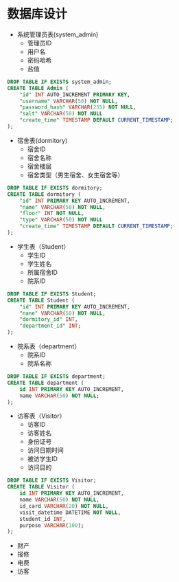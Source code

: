 # 数据库设计
- 系统管理员表(system_admin)
  - 管理员ID
  - 用户名
  - 密码哈希
  - 盐值
```sql
DROP TABLE IF EXISTS system_admin;
CREATE TABLE Admin (
    "id" INT AUTO_INCREMENT PRIMARY KEY,
    "username" VARCHAR(50) NOT NULL,
    "password_hash" VARCHAR(255) NOT NULL,
    "salt" VARCHAR(50) NOT NULL
    "create_time" TIMESTAMP DEFAULT CURRENT_TIMESTAMP;
);
```
- 宿舍表(dormitory)
  - 宿舍ID
  - 宿舍名称
  - 宿舍楼层
  - 宿舍类型（男生宿舍、女生宿舍等）
```sql
DROP TABLE IF EXISTS dormitory;
CREATE TABLE dormitory (
    "id" INT PRIMARY KEY AUTO_INCREMENT,
    "name" VARCHAR(50) NOT NULL,
    "floor" INT NOT NULL,
    "type" VARCHAR(50) NOT NULL
    "create_time" TIMESTAMP DEFAULT CURRENT_TIMESTAMP;
);
```
- 学生表（Student）
  - 学生ID
  - 学生姓名
  - 所属宿舍ID
  - 院系ID 
```sql
DROP TABLE IF EXISTS Student;
CREATE TABLE Student (
    "id" INT PRIMARY KEY AUTO_INCREMENT,
    "nane" VARCHAR(50) NOT NULL,
    "dormitory_id" INT,
    "department_id" INT;
);
```
- 院系表（department）
  - 院系ID
  - 院系名称
```sql
DROP TABLE IF EXISTS department;
CREATE TABLE department (
    id INT PRIMARY KEY AUTO_INCREMENT,
    name VARCHAR(50) NOT NULL;
);
```
- 访客表（Visitor）
  - 访客ID
  - 访客姓名
  - 身份证号
  - 访问日期时间
  - 被访学生ID
  - 访问目的
```sql
DROP TABLE IF EXISTS Visitor;
CREATE TABLE Visitor (
    id INT PRIMARY KEY AUTO_INCREMENT,
    name VARCHAR(50) NOT NULL,
    id_card VARCHAR(20) NOT NULL,
    visit_datetime DATETIME NOT NULL,
    student_id INT,
    purpose VARCHAR(100);
);
```
- 财产
- 报修
- 电费
- 访客